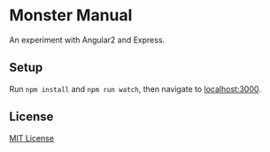 # Monster Manual

An experiment with Angular2 and Express.

## Setup

Run `npm install` and `npm run watch`, then navigate to [localhost:3000](http://localhost:3000).

## License

[MIT License](LICENSE.md)